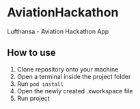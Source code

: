 # AviationHackathon
Lufthansa - Aviation Hackathon App


## How to use

1. Clone repository onto your machine
2. Open a terminal inside the project folder
3. Run `pod install`
4. Open the newly created .xworkspace file
5. Run project
